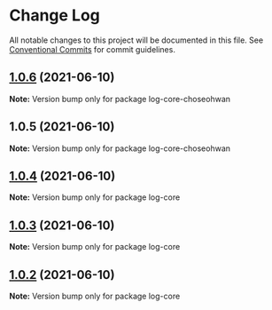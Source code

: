 # Change Log

All notable changes to this project will be documented in this file.
See [Conventional Commits](https://conventionalcommits.org) for commit guidelines.

## [1.0.6](https://github.com/ChoSeoHwan/library/compare/log-core-choseohwan@1.0.5...log-core-choseohwan@1.0.6) (2021-06-10)

**Note:** Version bump only for package log-core-choseohwan





## 1.0.5 (2021-06-10)

**Note:** Version bump only for package log-core-choseohwan





## [1.0.4](https://github.com/ChoSeoHwan/library/compare/log-core@1.0.3...log-core@1.0.4) (2021-06-10)

**Note:** Version bump only for package log-core





## [1.0.3](https://github.com/ChoSeoHwan/library/compare/log-core@1.0.2...log-core@1.0.3) (2021-06-10)

**Note:** Version bump only for package log-core





## [1.0.2](https://github.com/ChoSeoHwan/library/compare/log-core@1.0.1...log-core@1.0.2) (2021-06-10)

**Note:** Version bump only for package log-core
